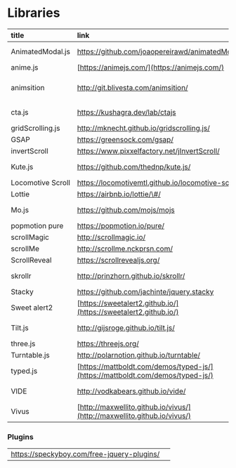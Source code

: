 # Libraries

| title | link | description |
| :--- | :--- | :--- |
| AnimatedModal.js | https://github.com/joaopereirawd/animatedModal.js | modal animation |
| anime.js | [https://animejs.com/](https://animejs.com/) | animation |
| animsition | http://git.blivesta.com/animsition/ | animated page transitions |
| cta.js | https://kushagra.dev/lab/ctajs | call to action animation |
| gridScrolling.js | http://mknecht.github.io/gridscrolling.js/ | grid scroll |
| GSAP | https://greensock.com/gsap/ | animation |
| invertScroll | https://www.pixxelfactory.net/jInvertScroll/ | invert scroll |
| Kute.js | https://github.com/thednp/kute.js/ | animation engine |
| Locomotive Scroll | https://locomotivemtl.github.io/locomotive-scroll/ | scroll |
| Lottie | https://airbnb.io/lottie/\#/ | animation |
| Mo.js | https://github.com/mojs/mojs | motion graphics |
| popmotion pure | https://popmotion.io/pure/ | animation |
| scrollMagic | http://scrollmagic.io/ | scroll |
| scrollMe | http://scrollme.nckprsn.com/ | scroll |
| ScrollReveal | https://scrollrevealjs.org/ | scroll |
| skrollr | http://prinzhorn.github.io/skrollr/ | parallax scrolling |
| Stacky | https://github.com/jachinte/jquery.stacky | panels |
| Sweet alert2 | [https://sweetalert2.github.io/](https://sweetalert2.github.io/) | alert modals |
| Tilt.js | http://gijsroge.github.io/tilt.js/ | hover tilt effects |
| three.js | https://threejs.org/ | 3d animation |
| Turntable.js | http://polarnotion.github.io/turntable/ | slider |
| typed.js | [https://mattboldt.com/demos/typed-js/](https://mattboldt.com/demos/typed-js/) |  |
| VIDE | http://vodkabears.github.io/vide/ | video backgrounds |
| Vivus | [http://maxwellito.github.io/vivus/](http://maxwellito.github.io/vivus/) | svg animations |

### Plugins

|  |  |
| :--- | :--- |
| https://speckyboy.com/free-jquery-plugins/ |  |

